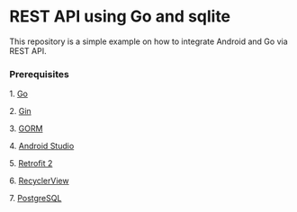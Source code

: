 <h1>REST API using Go and sqlite</h1>

<p>This repository is a simple example on how to integrate Android and Go via REST API.</p>

<h3>Prerequisites</h3>
<p>1. <a href="https://golang.org">Go</a></p>
<p>2. <a href="https://godoc.org/github.com/gin-gonic/gin">Gin</a></p>
<p>3. <a href="http://gorm.io">GORM</a></p><p>4. <a href="https://developer.android.com/studio/">Android Studio</a></p>
<p>5. <a href="http://square.github.io/retrofit/">Retrofit 2</a></p>
<p>6. <a href="https://developer.android.com/guide/topics/ui/layout/recyclerview">RecyclerView</a></p>
<p>7. <a href="https://www.postgresql.org">PostgreSQL</a></p>
